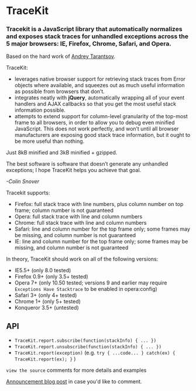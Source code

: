 TraceKit
========

### Tracekit is a JavaScript library that automatically normalizes and exposes stack traces for unhandled exceptions across the 5 major browsers: IE, Firefox, Chrome, Safari, and Opera. ###

Based on the hard work of [Andrey Tarantsov](http://www.tarantsov.com/).

TraceKit:

* leverages native browser support for retrieving stack traces from Error objects where available, and squeezes out as much useful information as possible from browsers that don’t. 
* integrates neatly with **jQuery**, automatically wrapping all of your event handlers and AJAX callbacks so that you get the most useful stack information possible.
* attempts to extend support for column-level granularity of the top-most frame to all browsers, in order to allow you to debug even minified JavaScript. This does not work perfectly, and won’t until all browser manufacturers are exposing good stack trace information, but it ought to be more useful than nothing.

Just 8kB minified and 3kB minified + gzipped.

The best software is software that doesn’t generate any unhandled exceptions; I hope TraceKit helps you achieve that goal.

*-Colin Snover*



Tracekit supports:

* Firefox: full stack trace with line numbers, plus column number on top frame; column number is not guaranteed
* Opera:   full stack trace with line and column numbers
* Chrome:  full stack trace with line and column numbers
* Safari:  line and column number for the top frame only; some frames  may be missing, and column number is not guaranteed
* IE:      line and column number for the top frame only; some frames may be missing, and column number is not guaranteed

In theory, TraceKit should work on all of the following versions:

* IE5.5+ (only 8.0 tested)
* Firefox 0.9+ (only 3.5+ tested)
* Opera 7+ (only 10.50 tested; versions 9 and earlier may require `Exceptions Have Stacktrace` to be enabled in opera:config)
* Safari 3+ (only 4+ tested)
* Chrome 1+ (only 5+ tested)
* Konqueror 3.5+ (untested)

## API 

*   `TraceKit.report.subscribe(function(stackInfo) { ... })`
*   `TraceKit.report.unsubscribe(function(stackInfo) { ... })`
*   `TraceKit.report(exception)`  (e.g. `try { ...code... } catch(ex) { TraceKit.report(ex); }` )


`view the source` comments for more details and examples

[Announcement blog post](http://zetafleet.com/blog/improve-javascript-error-reporting-with-tracekit) in case you'd like to comment.